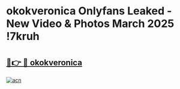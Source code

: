 # okokveronica Onlyfans Leaked - New Video & Photos March 2025 !7kruh

# <h2><a href="https://yhryxy.iuczelnia.edu.pl?title=okokveronica&ref=7kruh">🔗👉 🔴 okokveronica</a></h2>

[![acn](https://github.com/user-attachments/assets/0f9c940e-d8b0-45ae-aac7-cd30a18b3e1c)](https://yhryxy.iuczelnia.edu.pl?title=okokveronica&ref=7kruh)

